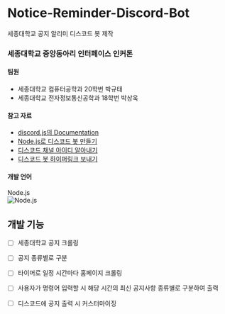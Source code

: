 # Notice-Reminder-Discord-Bot
세종대학교 공지 알리미 디스코드 봇 제작

### 세종대학교 중앙동아리 인터페이스 인커톤
#### 팀원
- 세종대학교 컴퓨터공학과 20학번 박규태
- 세종대학교 전자정보통신공학과 18학번 박상욱


#### 참고 자료
- [discord.js의 Documentation][1]
- [Node.js로 디스코드 봇 만들기][2]
- [디스코드 채널 아이디 알아내기][3]
- [디스코드 봇 하이퍼링크 보내기][4]

[1]:https://discord.js.org/#/
[2]:https://koras02.tistory.com/231
[3]:https://neony.tistory.com/3
[4]:https://www.codegrepper.com/code-examples/javascript/+discord.js+hyperlink+in+embed+title

#### 개발 언어
Node.js <br>
![Node.js](https://img.shields.io/badge/Node.js-339933.svg?&style=for-the-badge&logo=Node.js&logoColor=white)

## 개발 기능
- [ ] 세종대학교 공지 크롤링
- [ ] 공지 종류별로 구분
- [ ] 타이머로 일정 시간마다 홈페이지 크롤링
- [ ] 사용자가 명령어 입력할 시 해당 시간의 최신 공지사항 종류별로 구분하여 출력
- [ ] 디스코드에 공지 출력 시 커스터마이징

